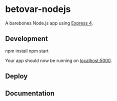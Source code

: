 # betovar-nodejs

A barebones Node.js app using [Express 4](http://expressjs.com/).


## Development

npm install
npm start

Your app should now be running on [localhost:5000](http://localhost:5000/).

## Deploy


## Documentation
